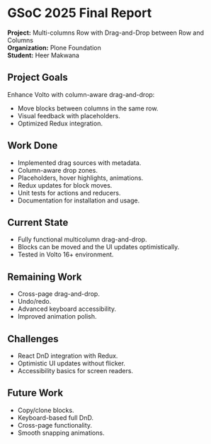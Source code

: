 # GSoC 2025 Final Report  

**Project:** Multi-columns Row with Drag-and-Drop between Row and Columns  
**Organization:** Plone Foundation  
**Student:** Heer Makwana  

## Project Goals

Enhance Volto with column-aware drag-and-drop:

- Move blocks between columns in the same row.
- Visual feedback with placeholders.
- Optimized Redux integration.

## Work Done

- Implemented drag sources with metadata.
- Column-aware drop zones.
- Placeholders, hover highlights, animations.
- Redux updates for block moves.
- Unit tests for actions and reducers.
- Documentation for installation and usage.

## Current State

- Fully functional multicolumn drag-and-drop.
- Blocks can be moved and the UI updates optimistically.
- Tested in Volto 16+ environment.

## Remaining Work

- Cross-page drag-and-drop.
- Undo/redo.
- Advanced keyboard accessibility.
- Improved animation polish.

## Challenges

- React DnD integration with Redux.
- Optimistic UI updates without flicker.
- Accessibility basics for screen readers.

## Future Work

- Copy/clone blocks.
- Keyboard-based full DnD.
- Cross-page functionality.
- Smooth snapping animations.